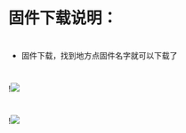 # 固件下载说明：
#

- 固件下载，找到地方点固件名字就可以下载了
#
!<img src="https://github.com/kurumiess/OP_README/blob/master/MD/doc/xia1.png" />
#
!<img src="https://github.com/kurumiess/OP_README/blob/master/MD/doc/xia2.png" />
#
